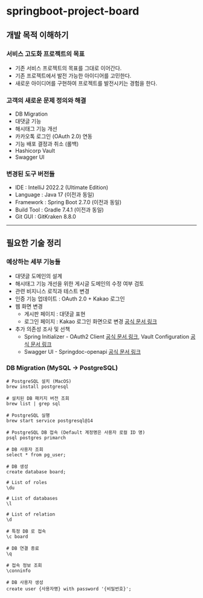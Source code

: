 # springboot-project-board

## 개발 목적 이해하기

### 서비스 고도화 프로젝트의 목표
- 기존 서비스 프로젝트의 목표를 그대로 이어간다.
- 기존 프로젝트에서 발전 가능한 아이디어를 고민한다.
- 새로운 아이디어를 구현하여 프로젝트를 발전시키는 경험을 한다.

### 고객의 새로운 문제 정의와 해결
- DB Migration
- 대댓글 기능
- 해시태그 기능 개선
- 카카오톡 로그인 (OAuth 2.0) 연동
- 기능 배포 결정과 취소 (롤백)
- Hashicorp Vault
- Swagger UI

### 변경된 도구 버전들
- IDE : IntelliJ 2022.2 (Ultimate Edition)
- Language : Java 17 (이전과 동일)
- Framework : Spring Boot 2.7.0 (이전과 동일)
- Build Tool : Gradle 7.4.1 (이전과 동일)
- Git GUI : GitKraken 8.8.0

<hr>

## 필요한 기술 정리

### 예상하는 세부 기능들
- 대댓글 도메인의 설계
- 해시태그 기능 개선을 위한 게시글 도메인의 수정 여부 검토
- 관련 비지니스 로직과 테스트 변경
- 인증 기능 업데이트 : OAuth 2.0 + Kakao 로그인
- 웹 화면 변경
    - 게시판 페이지 : 대댓글 표현
    - 로그인 페이지 : Kakao 로그인 화면으로 변경 [공식 문서 링크](https://developers.kakao.com)
- 추가 의존성 조사 및 선책
    - Spring Initializer - OAuth2 Client [공식 문서 링크](https://start.spring.io), Vault Configuration [공식 문서 링크](https://vaultproject.io)
    - Swagger UI - Springdoc-openapi [공식 문서 링크](https://springdoc.org)

### DB Migration (MySQL -> PostgreSQL)
```shell
# PostgreSQL 설치 (MacOS)
brew install postgresql

# 설치된 DB 패키지 버전 조회
brew list | grep sql

# PostgreSQL 실행
brew start service postgresql@14

# PostgreSQL DB 접속 (Default 계정명은 사용자 로컬 ID 명)
psql postgres primarch

# DB 사용자 조회
select * from pg_user;

# DB 생성
create database board;

# List of roles
\du

# List of databases
\l

# List of relation
\d

# 특정 DB 로 접속
\c board

# DB 연결 종료
\q

# 접속 정보 조회
\conninfo

# DB 사용자 생성
create user {사용자명} with password '{비밀번호}';
```

